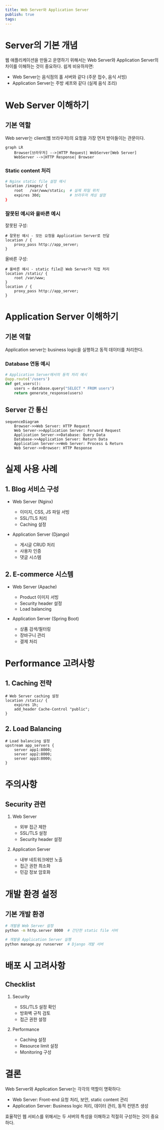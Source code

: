 ```yaml
---
title: Web Server와 Application Server
publish: true
tags:
---
```

# Server의 기본 개념

웹 애플리케이션을 만들고 운영하기 위해서는 Web Server와 Application Server의 차이를 이해하는 것이 중요하다. 쉽게 비유하자면:

- Web Server는 음식점의 홀 서버와 같다 (주문 접수, 음식 서빙)
- Application Server는 주방 셰프와 같다 (실제 음식 조리)

# Web Server 이해하기

## 기본 역할
Web server는 client(웹 브라우저)의 요청을 가장 먼저 받아들이는 관문이다.

```mermaid
graph LR
    Browser[브라우저] -->|HTTP Request| WebServer[Web Server]
    WebServer -->|HTTP Response| Browser
```

### Static content 처리
```bash
# Nginx static file 설정 예시
location /images/ {
    root   /var/www/static;  # 실제 파일 위치
    expires 30d;             # 브라우저 캐싱 설정
}
```

### 잘못된 예시와 올바른 예시

잘못된 구성:
```nginx
# 잘못된 예시 - 모든 요청을 Application Server로 전달
location / {
    proxy_pass http://app_server;
}
```

올바른 구성:
```nginx
# 올바른 예시 - static file은 Web Server가 직접 처리
location /static/ {
    root /var/www;
}
location / {
    proxy_pass http://app_server;
}
```

# Application Server 이해하기

## 기본 역할
Application server는 business logic을 실행하고 동적 데이터를 처리한다.

### Database 연동 예시
```python
# Application Server에서의 동적 처리 예시
@app.route('/users')
def get_users():
    users = database.query("SELECT * FROM users")
    return generate_response(users)
```

## Server 간 통신
```mermaid
sequenceDiagram
    Browser->>Web Server: HTTP Request
    Web Server->>Application Server: Forward Request
    Application Server->>Database: Query Data
    Database->>Application Server: Return Data
    Application Server->>Web Server: Process & Return
    Web Server->>Browser: HTTP Response
```

# 실제 사용 사례

## 1. Blog 서비스 구성
- Web Server (Nginx)
  - 이미지, CSS, JS 파일 서빙
  - SSL/TLS 처리
  - Caching 설정

- Application Server (Django)
  - 게시글 CRUD 처리
  - 사용자 인증
  - 댓글 시스템

## 2. E-commerce 시스템
- Web Server (Apache)
  - Product 이미지 서빙
  - Security header 설정
  - Load balancing

- Application Server (Spring Boot)
  - 상품 검색/필터링
  - 장바구니 관리
  - 결제 처리

# Performance 고려사항

## 1. Caching 전략
```nginx
# Web Server caching 설정
location /static/ {
    expires 1h;
    add_header Cache-Control "public";
}
```

## 2. Load Balancing
```nginx
# Load balancing 설정
upstream app_servers {
    server app1:8000;
    server app2:8000;
    server app3:8000;
}
```

# 주의사항

## Security 관련
1. Web Server
   - 외부 접근 제한
   - SSL/TLS 설정
   - Security header 설정

2. Application Server
   - 내부 네트워크에만 노출
   - 접근 권한 최소화
   - 민감 정보 암호화

# 개발 환경 설정

## 기본 개발 환경
```bash
# 개발용 Web Server 설정
python -m http.server 8000  # 간단한 static file 서버

# 개발용 Application Server 실행
python manage.py runserver  # Django 개발 서버
```

# 배포 시 고려사항

## Checklist
1. Security
   - SSL/TLS 설정 확인
   - 방화벽 규칙 검토
   - 접근 권한 설정

2. Performance
   - Caching 설정
   - Resource limit 설정
   - Monitoring 구성

# 결론

Web Server와 Application Server는 각각의 역할이 명확하다:
- Web Server: Front-end 요청 처리, 보안, static content 관리
- Application Server: Business logic 처리, 데이터 관리, 동적 컨텐츠 생성

효율적인 웹 서비스를 위해서는 두 서버의 특성을 이해하고 적절히 구성하는 것이 중요하다.